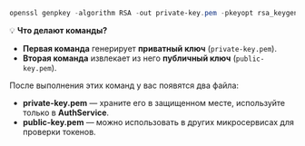 
```powershell
openssl genpkey -algorithm RSA -out private-key.pem -pkeyopt rsa_keygen_bits:2048 openssl rsa -pubout -in private-key.pem -out public-key.pem
```


💡 **Что делают команды?**

- **Первая команда** генерирует **приватный ключ** (`private-key.pem`).
- **Вторая команда** извлекает из него **публичный ключ** (`public-key.pem`).

После выполнения этих команд у вас появятся два файла:

- **private-key.pem** — храните его в защищенном месте, используйте только в **AuthService**.
- **public-key.pem** — можно использовать в других микросервисах для проверки токенов.